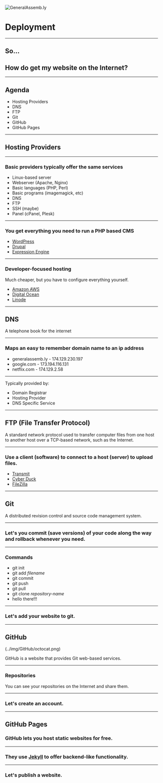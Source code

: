 ![GeneralAssemb.ly](../img/icons/FEWD_Logo.png)

# Deployment


----

## So...
## How do get my website on the Internet?

----

## Agenda

*   Hosting Providers
*   DNS
*   FTP
*   Git
*   GitHub
*   GitHub Pages


----

## Hosting Providers

---

### Basic providers typically offer the same services
*   Linux-based server
*   Webserver (Apache, Nginx)
*   Basic languages (PHP, Perl)
*   Basic programs (imagemagick, etc)
*   DNS
*   FTP
*   SSH (maybe)
*   Panel (cPanel, Plesk)

---

### You get everything you need to run a PHP based CMS
*   [WordPress](https://wordpress.org/)
*   [Drupal](https://www.drupal.org/home)
*   [Expression Engine](https://ellislab.com/expressionengine)

---

### Developer-focused hosting

Much cheaper, but you have to configure everything yourself.

*   [Amazon AWS](https://aws.amazon.com/)
*   [Digital Ocean](https://www.digitalocean.com/)
*   [Linode](https://www.linode.com/)

----

##  DNS

A telephone book for the internet

---

### Maps an easy to remember domain name to an ip address

*   generalassemb.ly - 174.129.230.197
*   google.com - 173.194.116.131
*   netflix.com - 174.129.2.58

---

Typically provided by:
*   Domain Registrar
*   Hosting Provider
*   DNS Specific Service

----

##  FTP (File Transfer Protocol)

A standard network protocol used to transfer computer files from one host to another host over a TCP-based network, such as the Internet.

---

### Use a client (software) to connect to a host (server) to upload files.

*   <a href="https://www.panic.com/transmit/">Transmit</a>
*   <a href="http://cyberduck.io/">Cyber Duck</a>
*   <a href="https://filezilla-project.org/">FileZilla</a>

----

##  Git

A  distributed revision control and source code management system.

---

### Let's you commit (save versions) of your code along the way and rollback whenever you need.

---

### Commands
*   git init
*   git add _filename_
*   git commit
*   git push
*   git pull
*   git clone _repository-name_
*   hello there!!!

---

### Let's add your website to git.

----

##  GitHub

(../img/GitHub/octocat.png)

GitHub is a website that provides Git web-based services.

---

### Repositories
You can see your repositories on the Internet and share them.

---

### Let's create an account.

----

##  GitHub Pages

### GitHub lets you host static websites for free.

---

### They use <a href="http://jekyllrb.com/">Jekyll</a> to offer backend-like functionality.

----

### Let's publish a website.
